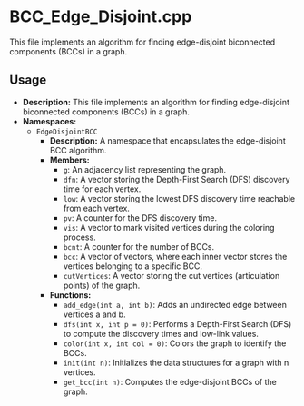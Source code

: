 # BCC_Edge_Disjoint.cpp

This file implements an algorithm for finding edge-disjoint biconnected components (BCCs) in a graph.

## Usage

*   **Description:** This file implements an algorithm for finding edge-disjoint biconnected components (BCCs) in a graph.
*   **Namespaces:**
    *   `EdgeDisjointBCC`
        *   **Description:** A namespace that encapsulates the edge-disjoint BCC algorithm.
        *   **Members:**
            *   `g`: An adjacency list representing the graph.
            *   `dfn`: A vector storing the Depth-First Search (DFS) discovery time for each vertex.
            *   `low`: A vector storing the lowest DFS discovery time reachable from each vertex.
            *   `pv`: A counter for the DFS discovery time.
            *   `vis`: A vector to mark visited vertices during the coloring process.
            *   `bcnt`: A counter for the number of BCCs.
            *   `bcc`: A vector of vectors, where each inner vector stores the vertices belonging to a specific BCC.
            *   `cutVertices`: A vector storing the cut vertices (articulation points) of the graph.
        *   **Functions:**
            *   `add_edge(int a, int b)`: Adds an undirected edge between vertices a and b.
            *   `dfs(int x, int p = 0)`: Performs a Depth-First Search (DFS) to compute the discovery times and low-link values.
            *   `color(int x, int col = 0)`: Colors the graph to identify the BCCs.
            *   `init(int n)`: Initializes the data structures for a graph with n vertices.
            *   `get_bcc(int n)`: Computes the edge-disjoint BCCs of the graph.